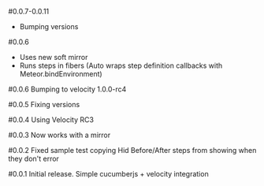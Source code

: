 #0.0.7-0.0.11
* Bumping versions

#0.0.6
* Uses new soft mirror
* Runs steps in fibers (Auto wraps step definition callbacks with Meteor.bindEnvironment)

#0.0.6
Bumping to velocity 1.0.0-rc4

#0.0.5
Fixing versions

#0.0.4
Using Velocity RC3

#0.0.3
Now works with a mirror

#0.0.2
Fixed sample test copying
Hid Before/After steps from showing when they don't error

#0.0.1
Initial release. Simple cucumberjs + velocity integration